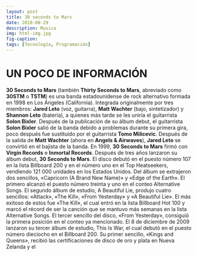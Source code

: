 ```yaml
---
layout: post
title: 30 seconds to Mars
date: 2018-08-29
description: Musica
img: html-img.jpg 
fig-caption: 
tags: [Tecnología, Programación]
---
```


# UN POCO DE INFORMACIÓN

**30 Seconds to Mars** (también **Thirty Seconds to Mars**, abreviado como **30STM** o **TSTM**) es una banda estadounidense de rock alternativo formada en 1998 en Los Ángeles (California). Integrada originalmente por tres miembros: **Jared Leto** (voz, guitarra), **Matt Wachter** (bajo, sintetizador) y **Shannon Leto** (batería), a quienes más tarde se les uniría el guitarrista **Solon Bixler**. Después de la publicación de su álbum debut, el guitarrista **Solon Bixler** salió de la banda debido a problemas durante su primera gira, poco después fue sustituido por el guitarrista **Tomo Milicevic**. Después de la salida de **Matt Wachter** (ahora en **Angels & Airwaves**), **Jared Leto** se convirtió en el bajista de la banda. 
En 1999, **30 Seconds to Mars** firmó con **Virgin Records** e **Inmortal Records**. Después de tres años lanzaron su álbum debut, **30 Seconds to Mars**. El disco debutó en el puesto número 107 en la lista Billboard 200 y en el número uno en el Top Heatseekers, vendiendo 121 000 unidades en los Estados Unidos. Del álbum se extrajeron dos sencillos, «Capricorn (A Brand New Name)» y «Edge of the Earth». El primero alcanzó el puesto número treinta y uno en el conteo Alternative Songs. El segundo álbum de estudio, A Beautiful Lie, produjo cuatro sencillos: «Attack», «The Kill», «From Yesterday» y «A Beautiful Lie». El más exitoso de estos fue «The Kill», el cual entró en la lista Billboard Hot 100 y marcó el récord de ser la canción que se mantuvo más semanas en la lista Alternative Songs. El tercer sencillo del disco, «From Yesterday», consiguió la primera posición en el conteo ya mencionado. 
El 8 de diciembre de 2009 lanzaron su tercer álbum de estudio, This Is War, el cual debutó en el puesto número dieciocho en el Billboard 200. Su primer sencillo, «Kings and Queens», recibió las certificaciones de disco de oro y plata en Nueva Zelanda y el
